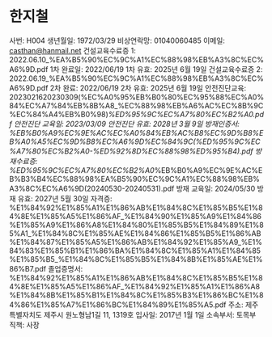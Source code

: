 # 한지철

사번: H004
생년월일: 1972/03/29
비상연락망: 01040060485
이메일: casthan@hanmail.net
건설교육수료증 1: 2022.06.10_%EA%B5%90%EC%9C%A1%EC%88%98%EB%A3%8C%EC%A6%9D.pdf
1차 완료일: 2022/06/19
1차 유효: 2025년 6월 19일
건설교육수료증 2: 2022.06.19_%EA%B5%90%EC%9C%A1%EC%88%98%EB%A3%8C%EC%A6%9D.pdf
2차 완료: 2022/06/19
2차 유효: 2025년 6월 19일
안전진단교육: 2023021620230309(%EC%A0%95%EB%B0%80%EC%95%88%EC%A0%84%EC%A7%84%EB%8B%A8_%EC%88%98%EB%A6%AC%EC%8B%9C%EC%84%A4%EB%B0%98)_%ED%95%9C%EC%A7%80%EC%B2%A0.pdf
안전진단 교육일: 2023/03/09
안전진단 유효: 2028년 3월 9일
방재인증서: %EB%B0%A9%EC%9E%AC%EC%A0%84%EB%AC%B8%EC%9D%B8%EB%A0%A5%EC%9D%B8%EC%A6%9D%EC%84%9C(%ED%95%9C%EC%A7%80%EC%B2%A0-%ED%92%8D%EC%88%98%ED%95%B4).pdf
방재수료증: %ED%95%9C%EC%A7%80%EC%B2%A0_%EB%B0%A9%EC%9E%AC%EB%B3%B4%EC%88%98%EA%B5%90%EC%9C%A1%EC%88%98%EB%A3%8C%EC%A6%9D(20240530-20240531).pdf
방재 교육일: 2024/05/30
방재 유효: 2027년 5월 30일
자격증: %E1%84%92%E1%85%A1%E1%86%AB%E1%84%8C%E1%85%B5%E1%84%8E%E1%85%A5%E1%86%AF_%E1%84%90%E1%85%A9%E1%84%86%E1%85%A9%E1%86%A8%E1%84%80%E1%85%B5%E1%84%89%E1%85%A1_%E1%84%8C%E1%85%AE%E1%84%86%E1%85%B5%E1%86%AB%E1%84%87%E1%85%A5%E1%86%AB%E1%84%92%E1%85%A9_%E1%84%83%E1%85%B1%E1%86%BA%E1%84%8C%E1%85%A1%E1%84%85%E1%85%B5_%E1%84%8C%E1%85%B5%E1%84%8B%E1%85%AE%E1%86%B7.pdf
졸업증명서: %E1%84%92%E1%85%A1%E1%86%AB%E1%84%8C%E1%85%B5%E1%84%8E%E1%85%A5%E1%86%AF_%E1%84%92%E1%85%A1%E1%86%A8%E1%84%8B%E1%85%B1%E1%84%8C%E1%85%B3%E1%86%BC%E1%84%86%E1%85%A7%E1%86%BC%E1%84%89%E1%85%A5.pdf
주소: 제주특별자치도 제주시 원노형남1길 11, 1319호
입사일: 2017년 1월 1일
소속부서: 토목부
직책: 사장